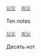 <span id="en"><a href="#en">🇺🇸</a> &nbsp;&nbsp;&nbsp;<a href="#ru">🇷🇺</a> &nbsp;&nbsp;&nbsp;</span><br><br>
Ten notes<br><br>
<span id="ru"><a href="#en">🇺🇸</a> &nbsp;&nbsp;&nbsp;<a href="#ru">🇷🇺</a> &nbsp;&nbsp;&nbsp;</span><br><br>
Десять нот<br><br>
